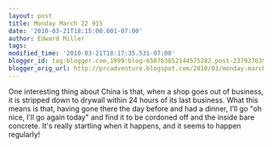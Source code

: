 ```yaml
---
layout: post
title: Monday March 22 915
date: '2010-03-21T18:15:00.001-07:00'
author: Edward Miller
tags: 
modified_time: '2010-03-21T18:17:35.531-07:00'
blogger_id: tag:blogger.com,1999:blog-650763852144575282.post-2379376391440069209
blogger_orig_url: http://prcadventure.blogspot.com/2010/03/monday-march-22-915.html
---
```


One interesting thing about China is that, when a shop goes out of business, it is stripped down to drywall within 24 hours of its last business. What this means is that, having gone there the day before and had a dinner, I'll go "oh nice, I'll go again today" and find it to be cordoned off and the inside bare concrete. It's really startling when it happens, and it seems to happen regularly!
